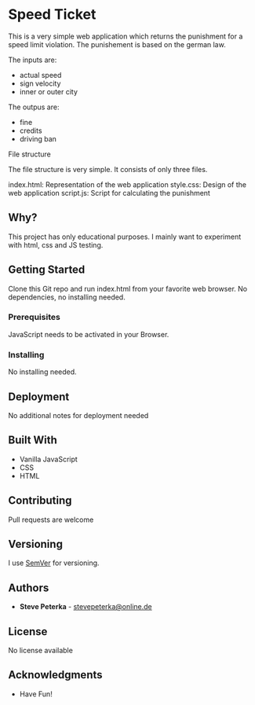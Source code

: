 # Speed Ticket

This is a very simple web application which returns the punishment for a speed limit violation. The punishement is based on the german law. 

The inputs are:
- actual speed
- sign velocity
- inner or outer city

The outpus are:
- fine
- credits
- driving ban

File structure

The file structure is very simple. It consists of only three files.

index.html: Representation of the web application
style.css: Design of the web application
script.js: Script for calculating the punishment

## Why?

This project has only educational purposes. I mainly want to experiment with html, css and JS testing.

## Getting Started

Clone this Git repo and run index.html from your favorite web browser. No dependencies, no installing needed.

### Prerequisites

JavaScript needs to be activated in your Browser.

### Installing

No installing needed.

## Deployment

No additional notes for deployment needed

## Built With

* Vanilla JavaScript
* CSS
* HTML

## Contributing

Pull requests are welcome

## Versioning

I use [SemVer](http://semver.org/) for versioning. 

## Authors

* **Steve Peterka** - stevepeterka@online.de


## License

No license available

## Acknowledgments

* Have Fun!






